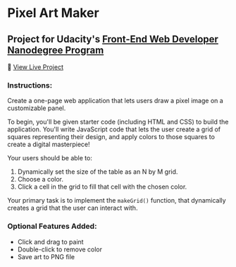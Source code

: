 # Pixel Art Maker

## Project for Udacity's [Front-End Web Developer Nanodegree Program](https://www.udacity.com/course/front-end-web-developer-nanodegree--nd001)

:link: [View Live Project](https://psittacine.github.io/pixel-art-maker/)

### Instructions:
Create a one-page web application that lets users draw a pixel image on a customizable panel.

To begin, you'll be given starter code (including HTML and CSS) to build the application. You'll write JavaScript code that lets the user create a grid of squares representing their design, and apply colors to those squares to create a digital masterpiece!

Your users should be able to:
1.  Dynamically set the size of the table as an N by M grid.
2.  Choose a color.
3.  Click a cell in the grid to fill that cell with the chosen color.


Your primary task is to implement the `makeGrid()` function, that dynamically creates a grid that the user can interact with.

### Optional Features Added:
* Click and drag to paint
* Double-click to remove color
* Save art to PNG file
